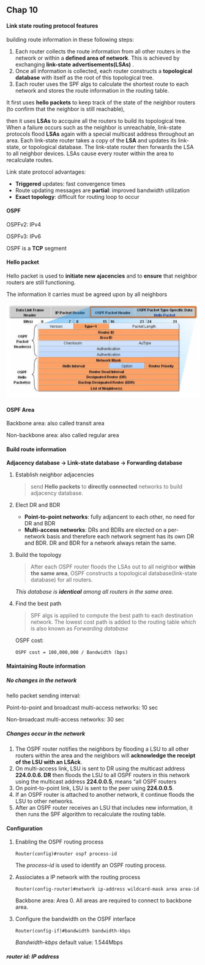 ## Chap 10

#### Link state routing protocol features

building route information in these following steps:

1. Each router collects the route information from all other routers in the network or within a **defined area of network**. This is achieved by exchanging **link-state advertisements(LSAs)** .
2. Once all information is collected, each router constructs a **topological database** with itself as the root of this topological tree.
3. Each router uses the SPF algs to calculate the shortest route to each network and stores the route information in the routing table.



It first uses **hello packets** to keep track of the state of the neighbor routers (to confirm that the neighbor is still reachable), 

then it uses **LSAs** to accquire all the routers to build its topological tree. When a failure occurs such as the neighbor is unreachable, link-state protocols flood **LSAs** again with a special multicast address throughout an area. Each link-state router takes a copy of the **LSA** and updates its link-state, or topological database. The link-state router then forwards the LSA to all neighbor devices. LSAs cause every router within the area to recalculate routes.



Link state protocol advantages:

* **Triggered** updates: fast convergence times
* Route updating messages are **partial**: improved bandwidth utilization
* **Exact topology**: difficult for routing loop to occur




#### OSPF

OSPFv2: IPv4

OSPFv3: IPv6

OSPF is a **TCP** segment



#### Hello packet

Hello packet is used to **initiate new ajacencies** and to **ensure** that neighbor routers are still functioning. 

The information it carries must be agreed upon by all neighbors

![hello packet](./src_img/%E5%B1%8F%E5%B9%95%E5%BF%AB%E7%85%A7%202017-05-13%20%E4%B8%8B%E5%8D%887.51.36.png)



#### OSPF Area

Backbone area: also called transit area

Non-backbone area: also called regular area



#### Build route information

**Adjacency database -> Link-state database -> Forwarding database**

1. Establish neighbor adjacencies

   >  send **Hello packets** to **directly connected** networks to build adjacency database.

2. Elect DR and BDR

   * **Point-to-point networks**: fully adjancent to each other, no need for DR and BDR
   * **Multi-access networks**: DRs and BDRs are elected on a per-network basis and therefore each network segment has its own DR and BDR. DR and BDR for a network always retain the same.

3. Build the topology

   > After each OSPF router floods the LSAs out to all neighbor **within the same area**, OSPF constructs a topological database(link-state database) for all routers.

   _This database is **identical** among all routers in the same area._

4. Find the best path

   > SPF algs is applied to compute the best path to each destination network. The lowest cost path is added to the routing table which is also known as _Forwarding database_

   OSPF cost:

   ```
   OSPF cost = 100,000,000 / Bandwidth (bps)
   ```



#### Maintaining Route information

##### No changes in the network

hello packet sending interval:

Point-to-point and broadcast multi-access networks: 10 sec

Non-broadcast multi-access networks: 30 sec

##### Changes occur in the network

1. The OSPF router notifies the neighbors by flooding a LSU to all other routers within the area and the neighbors will **acknowledge the receipt of the LSU with an LSAck**.
2. On multi-access link, LSU is sent to DR using the multicast address **224.0.0.6. DR** then floods the LSU to all OSPF routers in this network using the multicast address **224.0.0.5**, means “all OSPF routers
3. On point-to-point link, LSU is sent to the peer using **224.0.0.5**.
4. If an OSPF router is attached to another network, it continue floods the LSU to other networks.
5. After an OSPF router receives an LSU that includes new information, it then runs the SPF algorithm to recalculate the routing table.



#### Configuration

1. Enabling the OSPF routing process

   ```
   Router(config)#router ospf process-id
   ```

   The _process-id_ is used to identify an OSPF routing process.


2. Assiociates a IP network with the routing process

   ```
   Router(config-router)#network ip-address wildcard-mask area area-id
   ```

   Backbone area: Area 0. All areas are required to connect to backbone area.

3. Configure the bandwidth on the OSPF interface

   ```
   Router(config-if)#bandwidth bandwidth-kbps
   ```

   _Bandwidth-kbps_ default value: 1.544Mbps



##### router id: IP address